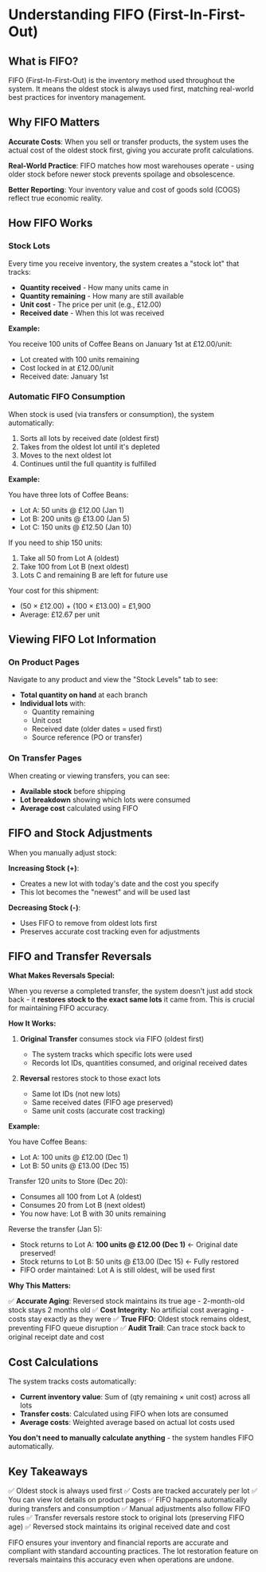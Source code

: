 # Understanding FIFO (First-In-First-Out)

## What is FIFO?

FIFO (First-In-First-Out) is the inventory method used throughout the system. It means the oldest stock is always used first, matching real-world best practices for inventory management.

## Why FIFO Matters

**Accurate Costs**: When you sell or transfer products, the system uses the actual cost of the oldest stock first, giving you accurate profit calculations.

**Real-World Practice**: FIFO matches how most warehouses operate - using older stock before newer stock prevents spoilage and obsolescence.

**Better Reporting**: Your inventory value and cost of goods sold (COGS) reflect true economic reality.

## How FIFO Works

### Stock Lots

Every time you receive inventory, the system creates a "stock lot" that tracks:

- **Quantity received** - How many units came in
- **Quantity remaining** - How many are still available
- **Unit cost** - The price per unit (e.g., £12.00)
- **Received date** - When this lot was received

**Example:**

You receive 100 units of Coffee Beans on January 1st at £12.00/unit:
- Lot created with 100 units remaining
- Cost locked in at £12.00/unit
- Received date: January 1st

### Automatic FIFO Consumption

When stock is used (via transfers or consumption), the system automatically:

1. Sorts all lots by received date (oldest first)
2. Takes from the oldest lot until it's depleted
3. Moves to the next oldest lot
4. Continues until the full quantity is fulfilled

**Example:**

You have three lots of Coffee Beans:
- Lot A: 50 units @ £12.00 (Jan 1)
- Lot B: 200 units @ £13.00 (Jan 5)
- Lot C: 150 units @ £12.50 (Jan 10)

If you need to ship 150 units:
1. Take all 50 from Lot A (oldest)
2. Take 100 from Lot B (next oldest)
3. Lots C and remaining B are left for future use

Your cost for this shipment:
- (50 × £12.00) + (100 × £13.00) = £1,900
- Average: £12.67 per unit

## Viewing FIFO Lot Information

### On Product Pages

Navigate to any product and view the "Stock Levels" tab to see:

- **Total quantity on hand** at each branch
- **Individual lots** with:
  - Quantity remaining
  - Unit cost
  - Received date (older dates = used first)
  - Source reference (PO or transfer)

### On Transfer Pages

When creating or viewing transfers, you can see:

- **Available stock** before shipping
- **Lot breakdown** showing which lots were consumed
- **Average cost** calculated using FIFO

## FIFO and Stock Adjustments

When you manually adjust stock:

**Increasing Stock (+)**:
- Creates a new lot with today's date and the cost you specify
- This lot becomes the "newest" and will be used last

**Decreasing Stock (-)**:
- Uses FIFO to remove from oldest lots first
- Preserves accurate cost tracking even for adjustments

## FIFO and Transfer Reversals

**What Makes Reversals Special:**

When you reverse a completed transfer, the system doesn't just add stock back - it **restores stock to the exact same lots** it came from. This is crucial for maintaining FIFO accuracy.

**How It Works:**

1. **Original Transfer** consumes stock via FIFO (oldest first)
   - The system tracks which specific lots were used
   - Records lot IDs, quantities consumed, and original received dates

2. **Reversal** restores stock to those exact lots
   - Same lot IDs (not new lots)
   - Same received dates (FIFO age preserved)
   - Same unit costs (accurate cost tracking)

**Example:**

You have Coffee Beans:
- Lot A: 100 units @ £12.00 (Dec 1)
- Lot B: 50 units @ £13.00 (Dec 15)

Transfer 120 units to Store (Dec 20):
- Consumes all 100 from Lot A (oldest)
- Consumes 20 from Lot B (next oldest)
- You now have: Lot B with 30 units remaining

Reverse the transfer (Jan 5):
- Stock returns to Lot A: **100 units @ £12.00 (Dec 1)** ← Original date preserved!
- Stock returns to Lot B: 50 units @ £13.00 (Dec 15) ← Fully restored
- FIFO order maintained: Lot A is still oldest, will be used first

**Why This Matters:**

✅ **Accurate Aging**: Reversed stock maintains its true age - 2-month-old stock stays 2 months old
✅ **Cost Integrity**: No artificial cost averaging - costs stay exactly as they were
✅ **True FIFO**: Oldest stock remains oldest, preventing FIFO queue disruption
✅ **Audit Trail**: Can trace stock back to original receipt date and cost

## Cost Calculations

The system tracks costs automatically:

- **Current inventory value**: Sum of (qty remaining × unit cost) across all lots
- **Transfer costs**: Calculated using FIFO when lots are consumed
- **Average costs**: Weighted average based on actual lot costs used

**You don't need to manually calculate anything** - the system handles FIFO automatically.

## Key Takeaways

✅ Oldest stock is always used first
✅ Costs are tracked accurately per lot
✅ You can view lot details on product pages
✅ FIFO happens automatically during transfers and consumption
✅ Manual adjustments also follow FIFO rules
✅ Transfer reversals restore stock to original lots (preserving FIFO age)
✅ Reversed stock maintains its original received date and cost

FIFO ensures your inventory and financial reports are accurate and compliant with standard accounting practices. The lot restoration feature on reversals maintains this accuracy even when operations are undone.
